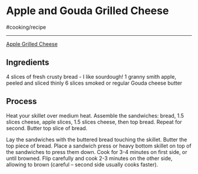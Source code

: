 # Apple and Gouda Grilled Cheese
#cooking/recipe
- - - -
[Apple Grilled Cheese](https://domesticsuperhero.com/apple-grilled-cheese/)

## Ingredients
4 slices of fresh crusty bread - I like sourdough!
1 granny smith apple, peeled and sliced thinly
6 slices smoked or regular Gouda cheese
butter

## Process
Heat your skillet over medium heat. Assemble the sandwiches: bread, 1.5 slices cheese, apple slices, 1.5 slices cheese, then top bread. Repeat for second. Butter top slice of bread.

Lay the sandwiches with the buttered bread touching the skillet. Butter the top piece of bread. Place a sandwich press or heavy bottom skillet on top of the sandwiches to press them down. Cook for 3-4 minutes on first side, or until browned. Flip carefully and cook 2-3 minutes on the other side, allowing to brown (careful – second side usually cooks faster).